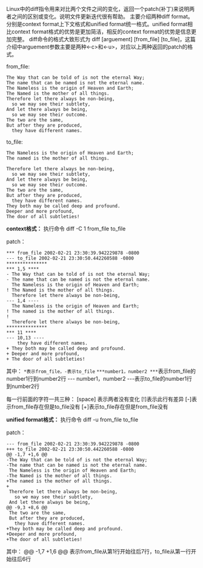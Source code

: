 Linux中的diff指令用来对比两个文件之间的变化，返回一个patch(补丁)来说明两者之间的区别或变化。说明文件更新迭代很有帮助。
主要介绍两种diff format。分别是context format上下文格式和unified format统一格式。unified format相比context format格式的优势是更加简洁，相反的context format的优势是信息更加完整。
diff命令的格式大致形式为 diff [arguement] [from_file] [to_file]，这篇介绍中arguement参数主要是两种<-c>和<-u>，对应以上两种返回的patch的格式。


from_file:

```
The Way that can be told of is not the eternal Way;
The name that can be named is not the eternal name.
The Nameless is the origin of Heaven and Earth;
The Named is the mother of all things.
Therefore let there always be non-being,
  so we may see their subtlety,
And let there always be being,
  so we may see their outcome.
The two are the same,
But after they are produced,
  they have different names.
```

to_file:

```
The Nameless is the origin of Heaven and Earth;
The named is the mother of all things.

Therefore let there always be non-being,
  so we may see their subtlety,
And let there always be being,
  so we may see their outcome.
The two are the same,
But after they are produced,
  they have different names.
They both may be called deep and profound.
Deeper and more profound,
The door of all subtleties!
```


**context格式：**
执行命令 diff -C 1 from_file to_file

patch：
```
*** from_file 2002-02-21 23:30:39.942229878 -0800
--- to_file	2002-02-21 23:30:50.442260588 -0800
***************
*** 1,5 ****
- The Way that can be told of is not the eternal Way;
- The name that can be named is not the eternal name.
  The Nameless is the origin of Heaven and Earth;
! The Named is the mother of all things.
  Therefore let there always be non-being,
--- 1,4 ----
  The Nameless is the origin of Heaven and Earth;
! The named is the mother of all things.
! 
  Therefore let there always be non-being,
***************
*** 11 ****
--- 10,13 ----
    they have different names.
+ They both may be called deep and profound.
+ Deeper and more profound,
+ The door of all subtleties!
```

其中：
`*表示from_file，-表示to_file`
`***number1，number2 ***`表示from_file的number1行到number2行
--- number1，number2 ---表示to_file的number1行到number2行

每一行前面的字符一共三种：
[space] 表示两者没有变化
[!]表示此行有差异
[-]表示from_file存在但是to_file没有
[+]表示to_file存在但是from_file没有


**unified format格式：**
执行命令 diff -u  from_file to_file

patch：

```
--- from_file 2002-02-21 23:30:39.942229878 -0800
+++ to_file	2002-02-21 23:30:50.442260588 -0800
@@ -1,7 +1,6 @@
-The Way that can be told of is not the eternal Way;
-The name that can be named is not the eternal name.
 The Nameless is the origin of Heaven and Earth;
-The Named is the mother of all things.
+The named is the mother of all things.
+
 Therefore let there always be non-being,
   so we may see their subtlety,
 And let there always be being,
@@ -9,3 +8,6 @@
 The two are the same,
 But after they are produced,
   they have different names.
+They both may be called deep and profound.
+Deeper and more profound,
+The door of all subtleties!
```

其中：
@@ -1,7 +1,6 @@
表示from_file从第1行开始往后7行，to_file从第一行开始往后6行
